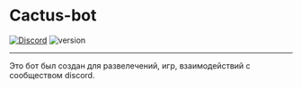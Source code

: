 # Cactus-bot
[<img alt="Discord" src="https://img.shields.io/discord/879267073077964820?label=%D0%A1%D0%B5%D1%80%D0%B2%D0%B5%D1%80&logo=Discord&logoColor=brightgreen">](https://discord.gg/Z96TJsaWZa) <img alt="version" src="https://img.shields.io/badge/%D0%92%D0%B5%D1%80%D1%81%D0%B8%D1%8F-Pre--alpha-orange"> [<img alt="" src="https://img.shields.io/badge/-%D0%9F%D1%80%D0%B8%D0%B3%D0%BB%D0%B0%D1%81%D0%B8%D1%82%D1%8C%20%D0%B1%D0%BE%D1%82%D0%B0-brightgreen">](
https://discord.com/api/oauth2/authorize?client_id=833076839244365835&permissions=8&scope=bot%20applications.commands)
___
Это бот был создан для развелечений, игр, взаимодействий с сообществом discord.
